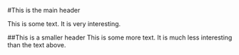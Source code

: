#This is the main header

This is some text. It is very interesting.

##This is a smaller header
This is some more text. It is much less interesting than the text above.

